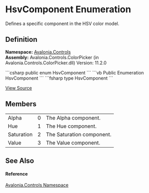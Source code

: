 # HsvComponent Enumeration


Defines a specific component in the HSV color model.



## Definition
**Namespace:** <a href="N_Avalonia_Controls">Avalonia.Controls</a>  
**Assembly:** Avalonia.Controls.ColorPicker (in Avalonia.Controls.ColorPicker.dll) Version: 11.2.0

<Tabs groupId="api-code-preview">
<TabItem value="csharp" label="C#">
```csharp
public enum HsvComponent
```
</TabItem>
<TabItem value="vb" label="VB">
```vb
Public Enumeration HsvComponent
```
</TabItem>
<TabItem value="fsharp" label="F#">
```fsharp
type HsvComponent
```
</TabItem>
</Tabs>



<a href="https://github.com/AvaloniaUI/Avalonia/tree/master/src/Avalonia.Controls.ColorPicker/HsvComponent.cs" title="View the source code">View Source</a>



## Members
<table>
<tr>
<td>Alpha</td>
<td>0</td>
<td>The Alpha component.</td>
</tr>
<tr>
<td>Hue</td>
<td>1</td>
<td>The Hue component.</td>
</tr>
<tr>
<td>Saturation</td>
<td>2</td>
<td>The Saturation component.</td>
</tr>
<tr>
<td>Value</td>
<td>3</td>
<td>The Value component.</td>
</tr>
</table>

## See Also


#### Reference
<a href="N_Avalonia_Controls">Avalonia.Controls Namespace</a>  

